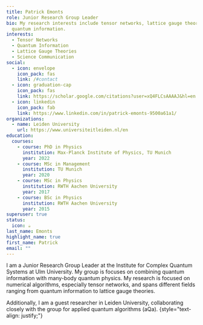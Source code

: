 ```yaml
---
title: Patrick Emonts
role: Junior Research Group Leader
bio: My research interests include tensor networks, lattice gauge theories and
  quantum information.
interests:
  - Tensor Networks
  - Quantum Information
  - Lattice Gauge Theories
  - Science Communication
social:
  - icon: envelope
    icon_pack: fas
    link: /#contact
  - icon: graduation-cap
    icon_pack: fas
    link: https://scholar.google.com/citations?user=xQ4FLCsAAAAJ&hl=en
  - icon: linkedin
    icon_pack: fab
    link: https://www.linkedin.com/in/patrick-emonts-9500a61a1/
organizations:
  - name: Leiden University
    url: https://www.universiteitleiden.nl/en
education:
  courses:
    - course: PhD in Physics
      institution: Max-Planck Institute of Physics, TU Munich
      year: 2022
    - course: MSc in Management
      institution: TU Munich
      year: 2020
    - course: MSc in Physics
      institution: RWTH Aachen University
      year: 2017
    - course: BSc in Physics
      institution: RWTH Aachen University
      year: 2015
superuser: true
status:
  icon: ☕️
last_name: Emonts
highlight_name: true
first_name: Patrick
email: ""
---
```

I am a Junior Research Group Leader at the Institute for Complex Quantum Systems at Ulm University.
My group is focuses on combining quantum information with many-body quantum physics.
My research is focused on numerical algorithms, especially tensor networks, and spans different fields ranging from quantum information to lattice gauge theories.

Additionally, I am a guest researcher in Leiden University, collaborating closely with the group for applied quantum algorithms (aQa).
{style="text-align: justify;"}